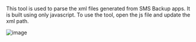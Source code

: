 This tool is used to parse the xml files generated from SMS Backup apps. It is built using only javascript. 
To use the tool, open the js file and update the xml path.


![image](https://user-images.githubusercontent.com/87669973/167287217-5bf8f302-5e7b-4131-b18e-ebf60d249b51.png)

